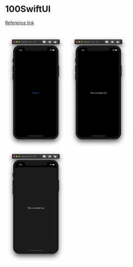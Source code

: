 # 100SwiftUI

[Reference link](https://www.hackingwithswift.com/quick-start/swiftui/how-to-present-a-full-screen-modal-view-using-fullscreencover)

<br>
<img src="../Resource/100-9-1.png" width="200">
<img src="../Resource/100-9-2.png" width="200">
<img src="../Resource/100-9-3.png" width="200">